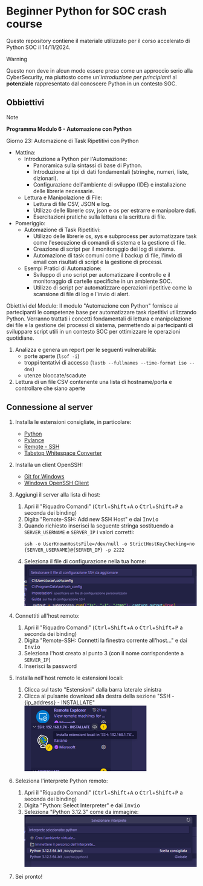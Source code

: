 # Beginner Python for SOC crash course

Questo repository contiene il materiale utilizzato per il corso accelerato di Python SOC il 14/11/2024.

> [!WARNING]
> Questo non deve in alcun modo essere preso come un approccio serio alla CyberSecurity, ma piuttosto come un'*introduzione per principianti* al **potenziale** rappresentato dal conoscere Python in un contesto SOC.

## Obbiettivi

> [!NOTE]
> **Programma Modulo 6 - Automazione con Python**
>
> Giorno 23: Automazione di Task Ripetitivi con Python
> - Mattina:
>   - Introduzione a Python per l'Automazione:
>     - Panoramica sulla sintassi di base di Python.
>     - Introduzione ai tipi di dati fondamentali (stringhe, numeri, liste, dizionari).
>     - Configurazione dell'ambiente di sviluppo (IDE) e installazione delle librerie necessarie.
>   - Lettura e Manipolazione di File:
>     - Lettura di file CSV, JSON e log.
>     - Utilizzo delle librerie csv, json e os per estrarre e manipolare dati.
>     - Esercitazioni pratiche sulla lettura e la scrittura di file.
> - Pomeriggio:
>   - Automazione di Task Ripetitivi:
>     - Utilizzo delle librerie os, sys e subprocess per automatizzare task come l'esecuzione di comandi di sistema e la gestione di file.
>     - Creazione di script per il monitoraggio dei log di sistema.
>     - Automazione di task comuni come il backup di file, l'invio di email con risultati di script e la gestione di processi.
>   - Esempi Pratici di Automazione:
>     - Sviluppo di uno script per automatizzare il controllo e il monitoraggio di cartelle specifiche in un ambiente SOC.
>     - Utilizzo di script per automatizzare operazioni ripetitive come la scansione di file di log e l'invio di alert.
>
> Obiettivi del Modulo: Il modulo "Automazione con Python" fornisce ai partecipanti le competenze base per
> automatizzare task ripetitivi utilizzando Python. Verranno trattati i concetti fondamentali di lettura e
> manipolazione dei file e la gestione dei processi di sistema, permettendo ai partecipanti di sviluppare script
> utili in un contesto SOC per ottimizzare le operazioni quotidiane.

1. Analizza e genera un report per le seguenti vulnerabilità:
   - porte aperte (`lsof -i`)
   - troppi tentativi di accesso (`lastb --fullnames --time-format iso --dns`)
   - utenze bloccate/scadute
2. Lettura di un file CSV contenente una lista di hostname/porta e controllare che siano aperte

## Connessione al server

1. Installa le estensioni consigliate, in particolare:
   - [Python](https://marketplace.visualstudio.com/items?itemName=ms-python.python)
   - [Pylance](https://marketplace.visualstudio.com/items?itemName=ms-python.vscode-pylance)
   - [Remote - SSH](https://marketplace.visualstudio.com/items?itemName=ms-vscode-remote.remote-ssh)
   - [Tabstop Whitespace Converter](https://marketplace.visualstudio.com/items?itemName=johnnywong.vscode-ts-whitespace-converter)

2. Installa un client OpenSSH:
   - [Git for Windows](https://git-scm.com/downloads/win)
   - [Windows OpenSSH Client](https://learn.microsoft.com/it-it/windows-server/administration/openssh/openssh_install_firstuse?tabs=gui&pivots=windows-server-2019#install-openssh-for-windows-server)

3. Aggiungi il server alla lista di host:
   1. Apri il "Riquadro Comandi" (<kbd>Ctrl</kbd>+<kbd>Shift</kbd>+<kbd>A</kbd> o <kbd>Ctrl</kbd>+<kbd>Shift</kbd>+<kbd>P</kbd> a seconda dei binding)
   2. Digita "Remote-SSH: Add new SSH Host" e dai <kbd>Invio</kbd>
   3. Quando richiesto inserisci la seguente stringa sostituendo a `SERVER_USERNAME` e `SERVER_IP` i valori corretti:
      ```shell
      ssh -o UserKnownHostsFile=/dev/null -o StrictHostKeyChecking=no {SERVER_USERNAME}@{SERVER_IP} -p 2222
      ```
   4. Seleziona il file di configurazione nella tua home:
      ![alt text](./docs/images/ssh-config-file.png)

4. Connettiti all'host remoto:
   1. Apri il "Riquadro Comandi" (<kbd>Ctrl</kbd>+<kbd>Shift</kbd>+<kbd>A</kbd> o <kbd>Ctrl</kbd>+<kbd>Shift</kbd>+<kbd>P</kbd> a seconda dei binding)
   2. Digita "Remote-SSH: Connetti la finestra corrente all'host..." e dai <kbd>Invio</kbd>
   3. Seleziona l'host creato al punto 3 (con il nome corrispondente a `SERVER_IP`)
   4. Inserisci la password

5. Installa nell'host remoto le estensioni locali:
   1. Clicca sul tasto "Estensioni" dalla barra laterale sinistra
   2. Clicca al pulsante download alla destra della sezione "SSH - {ip_address} - INSTALLATE"
   ![alt text](./docs/images/download-estensioni-remote.png)

6. Seleziona l'interprete Python remoto:
   1. Apri il "Riquadro Comandi" (<kbd>Ctrl</kbd>+<kbd>Shift</kbd>+<kbd>A</kbd> o <kbd>Ctrl</kbd>+<kbd>Shift</kbd>+<kbd>P</kbd> a seconda dei binding)
   2. Digita "Python: Select Interpreter" e dai <kbd>Invio</kbd>
   3. Seleziona "Python 3.12.3" come da immagine:
   ![alt text](./docs/images/selezione-interprete.png)

7. Sei pronto!
